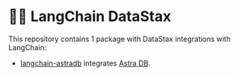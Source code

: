 # 🦜️🔗 LangChain DataStax

This repository contains 1 package with DataStax integrations with LangChain:

- [langchain-astradb](https://pypi.org/project/langchain-astradb/) integrates [Astra DB](https://www.datastax.com/products/datastax-astra).
